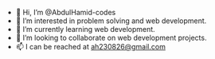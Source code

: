 - 👋 Hi, I’m @AbdulHamid-codes
- 👀 I’m interested in problem solving and web development. 
- 🌱 I’m currently learning web development. 
- 💞️ I’m looking to collaborate on web development projects.
- 📫 I can be reached at ah230826@gmail.com

<!---
AbdulHamid-codes/AbdulHamid-codes is a ✨ special ✨ repository because its `README.md` (this file) appears on your GitHub profile.
You can click the Preview link to take a look at your changes.
--->
